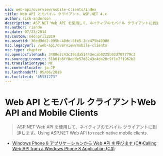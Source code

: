 ```yaml
---
uid: web-api/overview/mobile-clients/index
title: Web API とモバイル クライアント、ASP.NET 4.x
author: rick-anderson
description: ASP.NET Web API を使用して、ネイティブのモバイル クライアントに到達します。
ms.author: riande
ms.date: 07/23/2014
ms.custom: seoapril2019
ms.assetid: 36ed9dd2-095b-48dc-8fe5-2de475b4098d
msc.legacyurl: /web-api/overview/mobile-clients
msc.type: chapter
ms.openlocfilehash: 3488e2c43c39cda51443ecab0225b03d707779c3
ms.sourcegitcommit: 51b01b6ff8edde57d8243e4da28c9f1e7f1962b2
ms.translationtype: MT
ms.contentlocale: ja-JP
ms.lasthandoff: 05/06/2019
ms.locfileid: "65131273"
---
```

# <a name="web-api-and-mobile-clients"></a><span data-ttu-id="c000c-103">Web API とモバイル クライアント</span><span class="sxs-lookup"><span data-stu-id="c000c-103">Web API and Mobile Clients</span></span>

> <span data-ttu-id="c000c-104">ASP.NET Web API を使用して、ネイティブのモバイル クライアントに到達します。</span><span class="sxs-lookup"><span data-stu-id="c000c-104">Using ASP.NET Web API to reach native mobile clients.</span></span>

- [<span data-ttu-id="c000c-105">Windows Phone 8 アプリケーションから Web API を呼び出す (C#)</span><span class="sxs-lookup"><span data-stu-id="c000c-105">Calling Web API from a Windows Phone 8 Application (C#)</span></span>](calling-web-api-from-a-windows-phone-8-application.md)
